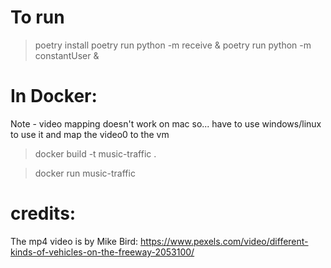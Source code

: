# To run
> poetry install
> poetry run python -m receive &
> poetry run python -m constantUser & 


# In Docker: 

Note - video mapping doesn't work on mac so... have to use windows/linux to use it and map the video0 to the vm


> docker build -t music-traffic .

> docker run music-traffic  

# credits:

The mp4 video is by Mike Bird: https://www.pexels.com/video/different-kinds-of-vehicles-on-the-freeway-2053100/